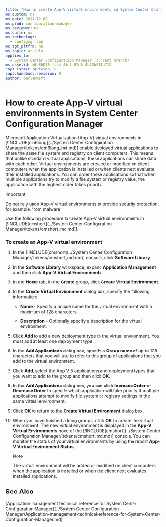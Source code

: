 ```yaml
---
title: "How to create App-V virtual environments in System Center Configuration Manager"
ms.custom: na
ms.date: 2015-12-08
ms.prod: configuration-manager
ms.reviewer: na
ms.suite: na
ms.technology: 
  - configmgr-app
ms.tgt_pltfrm: na
ms.topic: article
applies_to: 
  - System Center Configuration Manager (current branch)
ms.assetid: b6b86078-fcc4-46cf-87d6-4b52b914b712
caps.latest.revision: 6
caps.handback.revision: 0
author: barlanmsft
---
```

# How to create App-V virtual environments in System Center Configuration Manager
Microsoft Application Virtualization (App-V) virtual environments in [!INCLUDE[cm6long](../System Center Configuration Manager/itokens/cm6long_md.md)] enable deployed virtual applications to share the same file system and registry on client computers. This means that unlike standard virtual applications, these applications can share data with each other. Virtual environments are created or modified on client computers when the application is installed or when clients next evaluate their installed applications. You can order these applications so that when multiple applications try to modify a file system or registry value, the application with the highest order takes priority.  
  
> [!IMPORTANT]  
>  Do not rely upon App-V virtual environments to provide security protection, for example, from malware.  
  
 Use the following procedure to create App-V virtual environments in [!INCLUDE[cmshort](../System Center Configuration Manager/itokens/cmshort_md.md)].  
  
### To create an App-V virtual environment  
  
1.  In the [!INCLUDE[cmshort](../System Center Configuration Manager/itokens/cmshort_md.md)] console, click **Software Library**.  
  
2.  In the **Software Library** workspace, expand **Application Management** and then click **App-V Virtual Environments**.  
  
3.  In the **Home** tab, in the **Create** group, click **Create Virtual Environment**.  
  
4.  In the **Create Virtual Environment** dialog box, specify the following information:  
  
    -   **Name** - Specify a unique name for the virtual environment with a maximum of 128 characters.  
  
    -   **Description** - Optionally specify a description for the virtual environment.  
  
5.  Click **Add** to add a new deployment type to the virtual environment. You must add at least one deployment type.  
  
6.  In the **Add Applications** dialog box, specify a **Group name** of up to 128 characters that you will use to refer to this group of applications that you add to the virtual environment.  
  
7.  Click **Add**, select the App-V 5 applications and deployment types that you want to add to the group and then click **OK**.  
  
8.  In the **Add Applications** dialog box, you can click **Increase Order** or **Decrease Order** to specify which application will take priority if multiple applications attempt to modify file system or registry settings in the same virtual environment.  
  
9. Click **OK** to return to the **Create Virtual Environment** dialog box.  
  
10. When you have finished adding groups, click **OK** to create the virtual environment. The new virtual environment is displayed in the **App-V Virtual Environments** node of the [!INCLUDE[cmshort](../System Center Configuration Manager/itokens/cmshort_md.md)] console. You can monitor the status of your virtual environments by using the report **App-V Virtual Environment Status**.  
  
    > [!NOTE]  
    >  The virtual environment will be added or modified on client computers when the application is installed or when the client next evaluates installed applications.  
  
## See Also  
 [Application management technical reference for System Center Configuration Manager](../System Center Configuration Manager/Application-management-technical-reference-for-System-Center-Configuration-Manager.md)